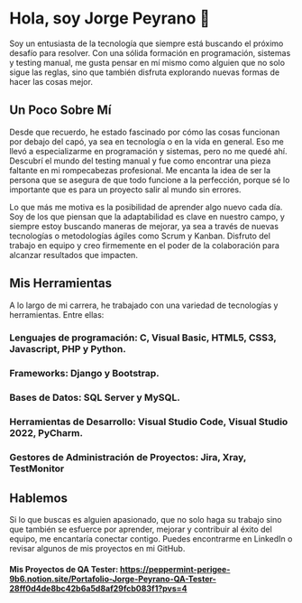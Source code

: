 # Hola, soy Jorge Peyrano 👋
Soy un entusiasta de la tecnología que siempre está buscando el próximo desafío para resolver. Con una sólida formación en programación, sistemas y testing manual, me gusta pensar en mí mismo como alguien que no solo sigue las reglas, sino que también disfruta explorando nuevas formas de hacer las cosas mejor.

## Un Poco Sobre Mí
Desde que recuerdo, he estado fascinado por cómo las cosas funcionan por debajo del capó, ya sea en tecnología o en la vida en general. Eso me llevó a especializarme en programación y sistemas, pero no me quedé ahí. Descubrí el mundo del testing manual y fue como encontrar una pieza faltante en mi rompecabezas profesional. Me encanta la idea de ser la persona que se asegura de que todo funcione a la perfección, porque sé lo importante que es para un proyecto salir al mundo sin errores.

Lo que más me motiva es la posibilidad de aprender algo nuevo cada día. Soy de los que piensan que la adaptabilidad es clave en nuestro campo, y siempre estoy buscando maneras de mejorar, ya sea a través de nuevas tecnologías o metodologías ágiles como Scrum y Kanban. Disfruto del trabajo en equipo y creo firmemente en el poder de la colaboración para alcanzar resultados que impacten.

## Mis Herramientas
A lo largo de mi carrera, he trabajado con una variedad de tecnologías y herramientas. Entre ellas:

### Lenguajes de programación: C, Visual Basic, HTML5, CSS3, Javascript, PHP y Python.
### Frameworks: Django y Bootstrap.
### Bases de Datos: SQL Server y MySQL.
### Herramientas de Desarrollo: Visual Studio Code, Visual Studio 2022, PyCharm.
### Gestores de Administración de Proyectos: Jira, Xray, TestMonitor

## Hablemos
Si lo que buscas es alguien apasionado, que no solo haga su trabajo sino que también se esfuerce por aprender, mejorar y contribuir al éxito del equipo, me encantaría conectar contigo. Puedes encontrarme en LinkedIn o revisar algunos de mis proyectos en mi GitHub.

#### Mis Proyectos de QA Tester: https://peppermint-perigee-9b6.notion.site/Portafolio-Jorge-Peyrano-QA-Tester-28ff0d4de8bc42b6a5d8af29fcb083f1?pvs=4
